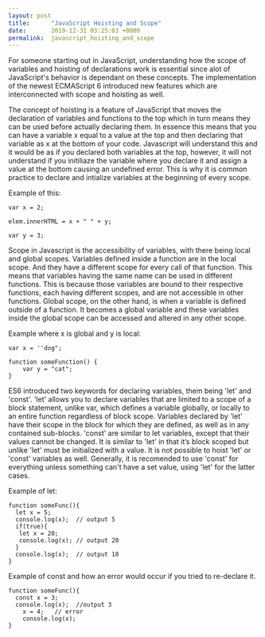 ```yaml
---
layout: post
title:      "JavaScript Hoisting and Scope"
date:       2019-12-31 03:25:03 +0000
permalink:  javascript_hoisting_and_scope
---
```



For someone starting out in JavaScript, understanding how the scope of variables and hoisting of declarations work is essential since alot of JavaScript's behavior is dependant on these concepts. The implementation of the newest ECMAScript 6 introduced new features which are interconnected with scope and hoisting as well. 

The concept of hoisting is a feature of JavaScript that moves the declaration of variables and functions to the top which in turn means they can be used before actually declaring them. In essence this means that you can have a variable x equal to a value at the top and then declaring that variable as x at the bottom of your code. Javascript will understand this and it would be as if you declared both variables at the top, however, it will not understand if you initiliaze the variable where you declare it and assign a value at the bottom causing an undefined error. This is why it is common practice to declare and intialize variables at the beginning of every scope.

Example of this:

```
var x = 2;  

elem.innerHTML = x + " " + y; 

var y = 3;
```

Scope in Javascript is the accessibility of variables, with there being local and global scopes. Variables defined inside a function are in the local scope. And they have a different scope for every call of that function. This means that variables having the same name can be used in different functions. This is because those variables are bound to their respective functions, each having different scopes, and are not accessible in other functions. Global scope, on the other hand, is when a variable is defined outside of a function. It becomes a global variable and these variables inside the global scope can be accessed and altered in any other scope. 

Example where x is global and y is local:

```
var x = ''dog";

function someFunction() {
    var y = "cat";
}

```

ES6 introduced two keywords for declaring variables, them being 'let' and 'const'. 'let' allows you to declare variables that are limited to a scope of a block statement, unlike var, which defines a variable globally, or locally to an entire function regardless of block scope. Variables declared by 'let' have their scope in the block for which they are defined, as well as in any contained sub-blocks. 'const' are similar to let variables, except that their values cannot be changed. It is similar to 'let' in that it’s block scoped but unlike 'let' must be initialized with a value. It is not possible to hoist 'let' or 'const' variables as well. Generally, it is recomended to use 'const' for everything unless something can't have a set value, using 'let' for the latter cases. 

Example of let:

```
function someFunc(){
  let x = 5;
  console.log(x);  // output 5
  if(true){
   let x = 20;
   console.log(x); // output 20
  }
  console.log(x);  // output 10
}
```

Example of const and how an error would occur if you tried to re-declare it.

```
function someFunc(){
  const x = 3;
  console.log(x);  //output 3 
	x = 4;   // error
	console.log(x); 
}
```




